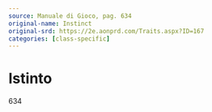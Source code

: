 ```yaml
---
source: Manuale di Gioco, pag. 634
original-name: Instinct
original-srd: https://2e.aonprd.com/Traits.aspx?ID=167
categories: [class-specific]
---
```


# Istinto

634
